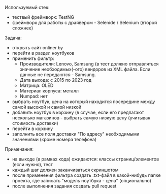 Используемый стек:
- тествый фреймворк: TestNG
- фреймворк для работы с драйвером - Selenide / Selenium (второй сложнее)

Задача:
- открыть сайт onliner.by
- перейти в раздел ноутбуков
- применить фильтр:
    - Производители: Lenovo, Samsung (в тест должно отправляться значение необходимых(-ого) вендоров из XML файла.
        Если данные не передаются - Samsung.
    - Дата выхода: с 2015 по 2023 год
    - Матрица: OLED
    - Материал корпуса: металл
    - Numpad: нет
- выбрать ноутбук, цена на который находится посередине между самой высокой и самой низкой
- добавить ноутбук в корзину (в случае, если его предлагают несколько магазинов - выбрать самую низкую цену (учитывая стоимость доставки)
- перейти в корзину
- заполнить все поля доставки "По адресу" необходимыми значениями (кроме номера телефона)

Примечания:
- на выходе (в рамках кода) ожидаются: классы страниц/элементов (если нужно), тест
- каждый шаг должен заканчиваться скриншотом
- после применения фильтра создать .txt-файл в какой-нибудь папке проекта, где записать "модель ноутбука - цена" (опционально)
- после выполнения задания создать pull request
